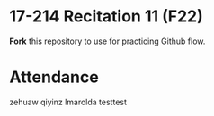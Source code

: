 # 17-214 Recitation 11 (F22)
**Fork** this repository to use for practicing Github flow.

# Attendance
zehuaw
qiyinz
lmarolda
testtest